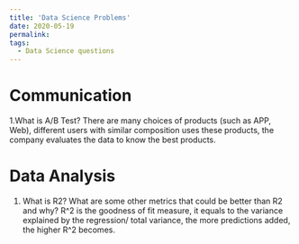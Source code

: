 ```yaml
---
title: 'Data Science Problems'
date: 2020-05-19
permalink: 
tags:
  - Data Science questions
---
```


# Communication
1.What is A/B Test?
  There are many choices of products (such as APP, Web), different users with similar composition uses these products, the company evaluates the data to know the best products.
  
# Data Analysis
1. What is R2? What are some other metrics that could be better than R2 and why?
    R^2 is the goodness of fit measure, it equals to the variance explained by the regression/ total variance, the more predictions added, the higher R^2 becomes.
    
